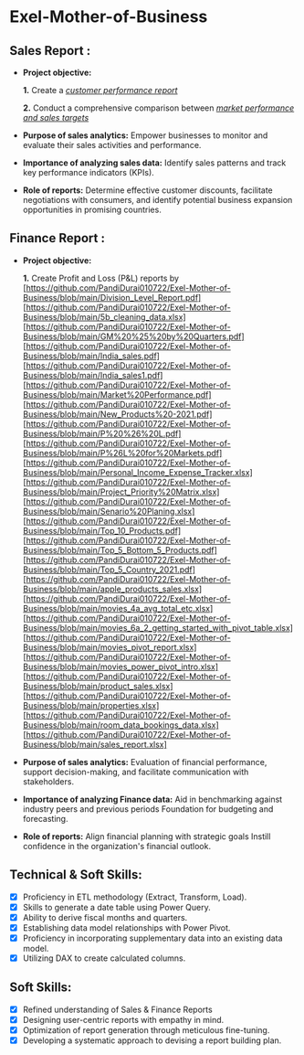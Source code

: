 # Exel-Mother-of-Business
## Sales Report :


- **Project objective:** 

    **1.** Create a _[customer performance report](https://github.com/KirandeepMarala/Excel-Sales_Analysis/blob/main/Customer%20Performance%20Report.pdf)_ 

    **2.** Conduct a comprehensive comparison between _[market performance and sales targets](https://github.com/KirandeepMarala/Excel-Sales_Analysis/blob/main/Customer%20Performance%20Report.pdf)_

- **Purpose of sales analytics:** Empower businesses to monitor and evaluate their sales activities and performance.

- **Importance of analyzing sales data:** Identify sales patterns and track key performance indicators (KPIs).

- **Role of reports:** Determine effective customer discounts, facilitate negotiations with consumers, and identify potential business expansion opportunities in promising countries.


## Finance Report :

- **Project objective:** 

    **1.** Create Profit and Loss (P&L) reports by [https://github.com/PandiDurai010722/Exel-Mother-of-Business/blob/main/Division_Level_Report.pdf]
  [https://github.com/PandiDurai010722/Exel-Mother-of-Business/blob/main/5b_cleaning_data.xlsx]
  [https://github.com/PandiDurai010722/Exel-Mother-of-Business/blob/main/GM%20%25%20by%20Quarters.pdf]
  [https://github.com/PandiDurai010722/Exel-Mother-of-Business/blob/main/India_sales.pdf]
  [https://github.com/PandiDurai010722/Exel-Mother-of-Business/blob/main/India_sales1.pdf]
  [https://github.com/PandiDurai010722/Exel-Mother-of-Business/blob/main/Market%20Performance.pdf]
  [https://github.com/PandiDurai010722/Exel-Mother-of-Business/blob/main/New_Products%20-2021.pdf]
  [https://github.com/PandiDurai010722/Exel-Mother-of-Business/blob/main/P%20%26%20L.pdf]
  [https://github.com/PandiDurai010722/Exel-Mother-of-Business/blob/main/P%26L%20for%20Markets.pdf]
  [https://github.com/PandiDurai010722/Exel-Mother-of-Business/blob/main/Personal_Income_Expense_Tracker.xlsx]
  [https://github.com/PandiDurai010722/Exel-Mother-of-Business/blob/main/Project_Priority%20Matrix.xlsx]
  [https://github.com/PandiDurai010722/Exel-Mother-of-Business/blob/main/Senario%20Planing.xlsx]
  [https://github.com/PandiDurai010722/Exel-Mother-of-Business/blob/main/Top_10_Products.pdf]
  [https://github.com/PandiDurai010722/Exel-Mother-of-Business/blob/main/Top_5_Bottom_5_Products.pdf]
  [https://github.com/PandiDurai010722/Exel-Mother-of-Business/blob/main/Top_5_Country_2021.pdf]
  [https://github.com/PandiDurai010722/Exel-Mother-of-Business/blob/main/apple_products_sales.xlsx]
  [https://github.com/PandiDurai010722/Exel-Mother-of-Business/blob/main/movies_4a_avg_total_etc.xlsx]
  [https://github.com/PandiDurai010722/Exel-Mother-of-Business/blob/main/movies_6a_2_getting_started_with_pivot_table.xlsx]
  [https://github.com/PandiDurai010722/Exel-Mother-of-Business/blob/main/movies_pivot_report.xlsx]
  [https://github.com/PandiDurai010722/Exel-Mother-of-Business/blob/main/movies_power_pivot_intro.xlsx]
  [https://github.com/PandiDurai010722/Exel-Mother-of-Business/blob/main/product_sales.xlsx]
  [https://github.com/PandiDurai010722/Exel-Mother-of-Business/blob/main/properties.xlsx]
  [https://github.com/PandiDurai010722/Exel-Mother-of-Business/blob/main/room_data_bookings_data.xlsx]
  [https://github.com/PandiDurai010722/Exel-Mother-of-Business/blob/main/sales_report.xlsx]

- **Purpose of sales analytics:** Evaluation of financial performance, support decision-making, and facilitate communication with stakeholders.

- **Importance of analyzing Finance data:** Aid in benchmarking against industry peers and previous periods Foundation for budgeting and forecasting.

- **Role of reports:** Align financial planning with strategic goals Instill confidence in the organization's financial outlook.


## Technical & Soft Skills:
- [x]	Proficiency in ETL methodology (Extract, Transform, Load).
- [x]	Skills to generate a date table using Power Query.
- [x]	Ability to derive fiscal months and quarters.
- [x]	Establishing data model relationships with Power Pivot.
- [x]	Proficiency in incorporating supplementary data into an existing data model.
- [x]	Utilizing DAX to create calculated columns.

## Soft Skills:
- [x]	Refined understanding of Sales & Finance Reports
- [x]	Designing user-centric reports with empathy in mind.
- [x]	Optimization of report generation through meticulous fine-tuning.
- [x]	Developing a systematic approach to devising a report building plan.
